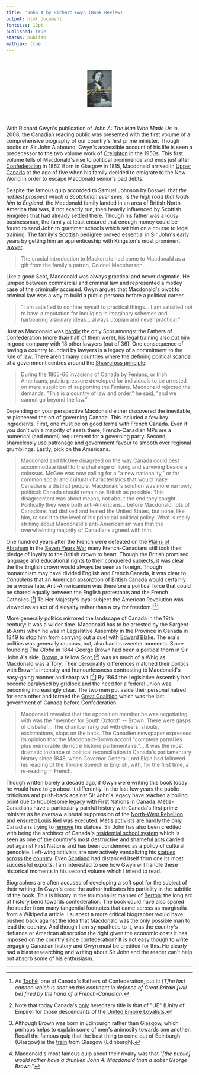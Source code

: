 ```yaml
---
title: 'John A by Richard Gwyn (Book Review)'
output: html_document
fontsize: 12pt
published: true
status: publish
mathjax: true
---
```


<br>
<p align="center"><img src="/figures/johna.jpg" width="13%"></p>
<br>

With Richard Gwyn's publication of *John A: The Man Who Made Us* in 2008, the Canadian reading public was presented with the first volume of a comprehensive biography of our country's first prime minister. Though books on Sir John A abound, Gwyn's accessible account of his life is seen a predecessor to the two volume work of [Creighton](https://en.wikipedia.org/wiki/Donald_Creighton) in the 1950s. This first volume tells of Macdonald's rise to political prominence and ends just after [Confederation](https://en.wikipedia.org/wiki/Canadian_Confederation) in 1867. Born in Glasgow in 1815, Macdonald arrived in [Upper Canada](https://en.wikipedia.org/wiki/Upper_Canada) at the age of five when his family decided to emigrate to the New World in order to escape Macdonald senior's bad debts. 

Despite the famous quip accorded to Samuel Johnson by Boswell that *the noblest prospect which a Scotchman ever sees, is the high road that leads him to England,* the Macdonald family landed in an area of British North America that was, if not exactly run, then heavily influenced by Scottish émigrées that had already settled there. Though his father was a lousy businessman, the family at least ensured that enough money could be found to send John to grammar schools which set him on a course to legal training. The family's Scottish pedigree proved essential in Sir John's early years by getting him an apprenticeship with Kingston's most prominent [lawyer](http://www.biographi.ca/en/bio/mackenzie_george_6E.html). 

> The crucial introduction to Mackenzie had come to Macdonald as a gift from the family's patron, Colonel Macpherson...

Like a good Scot, Macdonald was always practical and never dogmatic. He jumped between commercial and criminal law and represented a motley case of the criminally accused. Gwyn argues that Macdonald's pivot to criminal law was a way to build a public persona before a political career. 

> "I am satisfied to confine myself to practical things... I am satisfied not to have a reputation for indulging in imaginary schemes and harbouring visionary ideas... always utopian and never practical."

Just as Macdonald was [hardly](https://www.theglobeandmail.com/arts/books-and-media/how-the-scots-invented-canada-by-ken-mcgoogan/article1215380/) the only Scot amongst the Fathers of Confederation (more than half of them were), his legal training also put him in good company with 18 other lawyers (out of 36). One consequence of having a country founded by lawyers is a legacy of a commitment to the rule of law. There aren't many countries where the defining political [scandal](https://en.wikipedia.org/wiki/SNC-Lavalin_affair) of a government centres around the [Shawcross principle](https://en.wikipedia.org/wiki/Shawcross_principle). 

> During the 1865-66 invasions of Canada by Fenians, or Irish Americans, public pressure developed for individuals to be arrested on mere suspicion of supporting the Fenians. Macdonald rejected the demands: "This is a country of law and order," he said, "and we cannot go beyond the law."

Depending on your perspective Macdonald either discovered the inevitable, or pioneered the art of governing Canada. This included a few key ingredients. First, one must be on good terms with French Canada. Even if you don't win a majority of seats there, French-Canadian MPs are a numerical (and moral) requirement for a governing party. Second, shamelessly use patronage and government favour to smooth over regional grumblings. Lastly, pick on the Americans.

> Macdonald and McGee disagreed on the way Canada could best accommodate itself to the challenge of living and surviving beside a colossus. McGee was now calling for a "a new nationality," or for common social and cultural characteristics that would make Canadians a distinct people. Macdonald's solution was more narrowly political: Canada should remain as British as possible. This disagreement was about means, not about the end they sought... Politically they were both anti-Americans... before Macdonald, lots of Canadians had disliked and feared the United States, but none, like him, raised it to the level of his principal political policy. What is really striking about Macdonald's anti-Americanism was that the overwhelming majority of Canadians agreed with him. 

One hundred years after the French were defeated on the [Plains of Abraham](https://en.wikipedia.org/wiki/Battle_of_the_Plains_of_Abraham) in the [Seven Years War](https://www.thecanadianencyclopedia.ca/en/article/seven-years-war) many French-Canadians still took their pledge of loyalty to the British crown to heart. Though the British promised language and educational rights to their conquered subjects, it was clear the the English crown would always be seen as foreign. Though monarchism may have divided English and French Canada, it was clear to *Canadiens* that an American absorption of British Canada would certainly be a worse fate. Anti-Americanism was therefore a political force that could be shared equally between the English protestants and the French Catholics.[[^1]] To Her Majesty's loyal subject the American Revolution was viewed as an act of disloyalty rather than a cry for freedom.[[^2]] 

More generally politics mirrored the landscape of Canada in the 19th century: it was a wilder time. Macdonald has to be arrested by the Sargent-at-Arms when he was in Legislative Assembly in the Province in Canada in 1849 to stop him from carrying out a duel with [Edward Blake](https://en.wikipedia.org/wiki/Edward_Blake). The era's politics was generally raucous, but, also had its sweeter moments. Since founding *The Globe* in 1844 George Brown had been a political thorn in Sir John A's side. [Brown]((https://en.wikipedia.org/wiki/George_Brown_(Canadian_politician))), a fellow Scot,[[^3]] was as much of a Whig as Macdonald was a Tory. Their personality differences matched their politics with Brown's intensity and humourlessness contrasting to Macdonald's easy-going manner and sharp wit.[[^4]] By 1864 the Legislative Assembly had become paralysed by gridlock and the need for a federal union was becoming increasingly clear. The two men put aside their personal hatred for each other and formed the [Great Coalition](https://en.wikipedia.org/wiki/Great_Coalition) which was the last government of Canada before Confederation.

> Macdonald revealed that the opposition member he was negotiating with was the "member for South Oxford" -- Brown. There were gasps of disbelief... The chamber rang out with cheers, shouts, exclamations, slaps on the back. The Canadien newspaper expressed its opinion that the Macdonald-Brown accord "comptera parmi les plus memorable de notre histoire parlementaire."... It was the most dramatic instance of political reconciliation in Canada's parliamentary history since 1848, when Governor General Lord Elgin had followed his reading of the Throne Speech in English, with, for the first time, a re-reading in French. 

Though written barely a decade ago, if Gwyn were writing this book today he would have to go about it differently. In the last few years the public criticisms and push-back against Sir John's legacy have reached a boiling point due to troublesome legacy with First Nations in Canada. Métis-Canadians have a particularly painful history with Canada's first prime minister as he oversaw a brutal suppression of the [North-West Rebellion](https://en.wikipedia.org/wiki/North-West_Rebellion) and ensured [Louis Riel](https://en.wikipedia.org/wiki/Louis_Riel) was executed. Métis activists are hardly the only Canadians trying to [remove](https://www.cbc.ca/news/canada/sir-john-a-macdonald-history-controversy-1.4859448) his statues. Sir John has also been credited with being the architect of Canada's [residential school system](https://en.wikipedia.org/wiki/Canadian_Indian_residential_school_system) which is seen as one of the country's most destructive and shameful acts carried out against First Nations and has been condemned as a policy of cultural genocide. Left-wing activists are now actively vandalizing his [statues](https://www.cbc.ca/news/canada/montreal/defund-police-protest-black-lives-matter-1.5705101) [across](https://ottawa.ctvnews.ca/two-security-cameras-keep-an-eye-on-sir-john-a-macdonald-statue-in-kingston-1.5108098) [the](https://thepostmillennial.com/john-a-macdonald-statue-vandalized-in-queens-park-toronto) [country](https://www.countylive.ca/sir-john-statue-defaced-for-second-time-in-picton/). Even [Scotland](https://www.bbc.com/news/world-us-canada-45275651) had distanced itself from one its most successful exports. I am interested to see how Gwyn will handle these historical moments in his second volume which I intend to read. 

Biographers are often accused of developing a soft spot for the subject of their writing. In Gwyn's case the author indicates his partiality in the subtitle of the book. This is history in the triumphalist manner of [Berton](https://en.wikipedia.org/wiki/Pierre_Berton): the long arc of history bend towards confederation. The book could have also spared the reader from many tangential footnotes that came across as marginalia from a Wikipedia article. I suspect a more critical biographer would have pushed back against the idea that Macdonald was the only possible man to lead the country. And though I am sympathetic to it, was the country's defiance or American absorption the right given the economic costs it has imposed on the country since confederation? It is not easy though to write engaging Canadian history and Gwyn must be credited for this. He clearly had a blast researching and writing about Sir John and the reader can't help but absorb some of his enthusiasm.

* * *

[^1]: As [Taché](https://en.wikipedia.org/wiki/%C3%89tienne-Paschal_Tach%C3%A9), one of Canada's Fathers of Confederation, put it: *\[T\]he last cannon which is shot on this continent in defence of Great Britain \[will be\] fired by the hand of a French-Canadian.*

[^2]: Note that today Canada's [only](https://britishandirishhistory.wordpress.com/2016/11/28/do-you-qualify-as-a-u-e/) hereditary title is that of "UE" (Unity of Empire) for those descendants of the [United Empire Loyalists](https://en.wikipedia.org/wiki/United_Empire_Loyalist). 

[^3]: Although Brown was born in Edinburgh rather than Glasgow, which perhaps helps to explain some of men's animosity towards one another. Recall the famous quip that the best thing to come out of Edinburgh (Glasgow) is the [train](https://en.wikipedia.org/wiki/Edinburgh_and_Glasgow_Railway) from Glasgow (Edinburgh).

[^4]: Macdonald's most famous quip about their rivalry was that "*\[the public\] would rather have a drunken John A. Macdonald than a sober George Brown*."